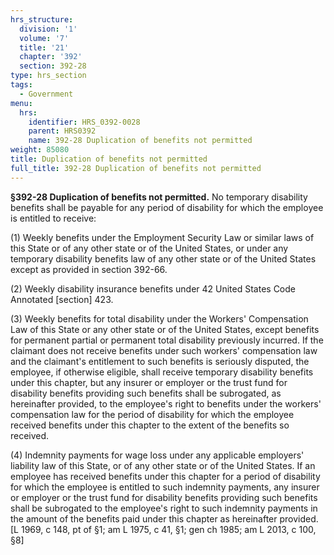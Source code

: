 ```yaml
---
hrs_structure:
  division: '1'
  volume: '7'
  title: '21'
  chapter: '392'
  section: 392-28
type: hrs_section
tags:
  - Government
menu:
  hrs:
    identifier: HRS_0392-0028
    parent: HRS0392
    name: 392-28 Duplication of benefits not permitted
weight: 85080
title: Duplication of benefits not permitted
full_title: 392-28 Duplication of benefits not permitted
---
```

**§392-28 Duplication of benefits not permitted.** No temporary disability benefits shall be payable for any period of disability for which the employee is entitled to receive:

(1) Weekly benefits under the Employment Security Law or similar laws of this State or of any other state or of the United States, or under any temporary disability benefits law of any other state or of the United States except as provided in section 392-66.

(2) Weekly disability insurance benefits under 42 United States Code Annotated [section] 423.

(3) Weekly benefits for total disability under the Workers' Compensation Law of this State or any other state or of the United States, except benefits for permanent partial or permanent total disability previously incurred. If the claimant does not receive benefits under such workers' compensation law and the claimant's entitlement to such benefits is seriously disputed, the employee, if otherwise eligible, shall receive temporary disability benefits under this chapter, but any insurer or employer or the trust fund for disability benefits providing such benefits shall be subrogated, as hereinafter provided, to the employee's right to benefits under the workers' compensation law for the period of disability for which the employee received benefits under this chapter to the extent of the benefits so received.

(4) Indemnity payments for wage loss under any applicable employers' liability law of this State, or of any other state or of the United States. If an employee has received benefits under this chapter for a period of disability for which the employee is entitled to such indemnity payments, any insurer or employer or the trust fund for disability benefits providing such benefits shall be subrogated to the employee's right to such indemnity payments in the amount of the benefits paid under this chapter as hereinafter provided. [L 1969, c 148, pt of §1; am L 1975, c 41, §1; gen ch 1985; am L 2013, c 100, §8]